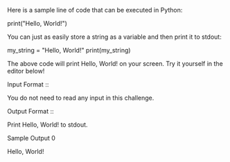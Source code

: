 Here is a sample line of code that can be executed in Python:

  print("Hello, World!")

You can just as easily store a string as a variable and then print it to stdout:

my_string = "Hello, World!"
print(my_string)

The above code will print Hello, World! on your screen. Try it yourself in the editor below!

Input Format ::

  You do not need to read any input in this challenge.

Output Format ::

  Print Hello, World! to stdout.

Sample Output 0

  Hello, World!
